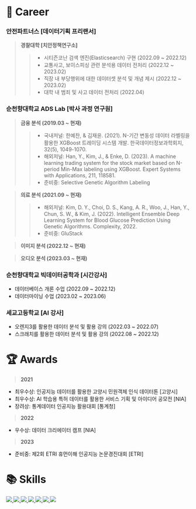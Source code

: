 # :office: Career
### 안전파트너스 [데이터기획 프리랜서]
> **경찰대학 [치안정책연구소]**
>> - 시티즌코난 검색 엔진(Elasticsearch) 구현 (2022.09 ~ 2022.12)  
>> - 교통사고, 보이스피싱 관련 분석용 데이터 전처리 (2022.12 ~ 2023.02)  
>> - 직장 내 부당행위에 대한 데이터셋 분석 및 개념 제시 (2022.12 ~ 2023.02)  
>> - 대학 내 범죄 및 사고 데이터 전처리 (2022.04)  

### 순천향대학교 ADS Lab [박사 과정 연구원]
> **금융 분석 (2019.03 ~ 현재)**
>> - 국내저널: 한예찬, & 김재윤. (2021). N-기간 변동성 데이터 라벨링을 활용한 XGBoost 트레이딩 시스템 개발. 한국데이터정보과학회지, 32(5), 1049-1070. 
>> - 해외저널: Han, Y., Kim, J., & Enke, D. (2023). A machine learning trading system for the stock market based on N-period Min-Max labeling using XGBoost. Expert Systems with Applications, 211, 118581.
>> - 준비중: Selective Genetic Algorithm Labeling

> **의료 분석 (2021.09 ~ 현재)**
>> - 해외저널: Kim, D. Y., Choi, D. S., Kang, A. R., Woo, J., Han, Y., Chun, S. W., & Kim, J. (2022). Intelligent Ensemble Deep Learning System for Blood Glucose Prediction Using Genetic Algorithms. Complexity, 2022.
>> - 준비중: GluStack

> **이미지 분석 (2022.12 ~ 현재)**

> **오디오 분석 (2023.03 ~ 현재)**

### 순천향대학교 빅데이터공학과 [시간강사]
- 데이터베이스 개론 수업 (2022.09 ~ 2022.12)
- 데이터마이닝 수업 (2023.02 ~ 2023.06)

### 세교고등학교 [AI 강사]
- 오렌지3를 활용한 데이터 분석 및 활용 강의 (2022.03 ~ 2022.07)
- 스크래치를 활용한 데이터 분석 및 활용 강의 (2022.08 ~ 2022.12)

# :trophy: Awards
> **2021**
- 최우수상: 인공지능 데이터를 활용한 고양시 민원객체 인식 데이터톤 [고양시]  
- 최우수상: AI 학습용 특허 데이터를 활용한 서비스 기획 및 아이디어 공모전 [NIA]  
- 장려상: 통계데이터 인공지능 활용대회 [통계청]  
> **2022**
- 우수상: 데이터 크리에이터 캠프 [NIA]
> **2023**
- 준비중: 제2회 ETRI 휴먼이해 인공지능 논문경진대회 [ETRI]

# :books: Skills
<a href="https://www.python.org/" target="_blank"><img src="https://img.shields.io/badge/Python-3776AB?style=for-the-badge&logo=Python&logoColor=white">
<a href="https://www.tensorflow.org/" target="_blank"><img src="https://img.shields.io/badge/TensorFlow-FF6F00?style=for-the-badge&logo=TensorFlow&logoColor=white">
<a href="https://keras.io/" target="_blank"><img src="https://img.shields.io/badge/Keras-D00000?style=for-the-badge&logo=Keras&logoColor=white">
<a href="https://pytorch.org/" target="_blank"><img src="https://img.shields.io/badge/PyTorch-EE4C2C?style=for-the-badge&logo=PyTorch&logoColor=white">
<a href="https://www.r-project.org/" target="_blank"><img src="https://img.shields.io/badge/R-276DC3?style=for-the-badge&logo=R&logoColor=white">
<a href="https://posit.co/" target="_blank"><img src="https://img.shields.io/badge/RStudio-75AADB?style=for-the-badge&logo=RStudio&logoColor=white">
<a href="https://chat.openai.com/" target="_blank"><img src="https://img.shields.io/badge/ChatGPT-412991?style=for-the-badge&logo=OpenAI&logoColor=white">
